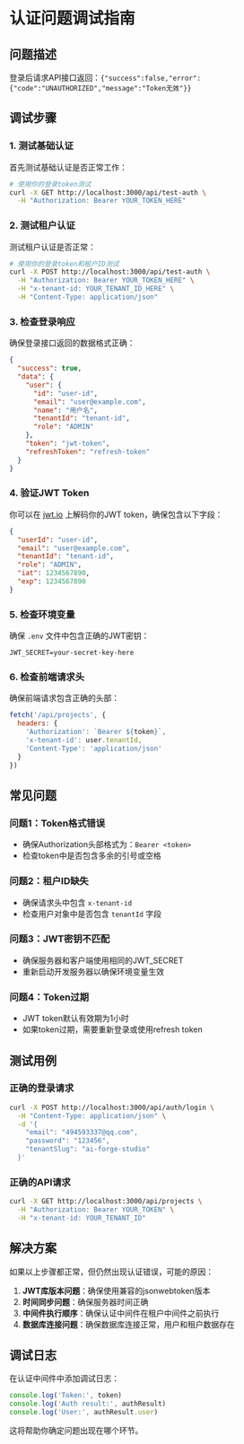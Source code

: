 # 认证问题调试指南

## 问题描述
登录后请求API接口返回：`{"success":false,"error":{"code":"UNAUTHORIZED","message":"Token无效"}}`

## 调试步骤

### 1. 测试基础认证
首先测试基础认证是否正常工作：

```bash
# 使用你的登录token测试
curl -X GET http://localhost:3000/api/test-auth \
  -H "Authorization: Bearer YOUR_TOKEN_HERE"
```

### 2. 测试租户认证
测试租户认证是否正常：

```bash
# 使用你的登录token和租户ID测试
curl -X POST http://localhost:3000/api/test-auth \
  -H "Authorization: Bearer YOUR_TOKEN_HERE" \
  -H "x-tenant-id: YOUR_TENANT_ID_HERE" \
  -H "Content-Type: application/json"
```

### 3. 检查登录响应
确保登录接口返回的数据格式正确：

```json
{
  "success": true,
  "data": {
    "user": {
      "id": "user-id",
      "email": "user@example.com",
      "name": "用户名",
      "tenantId": "tenant-id",
      "role": "ADMIN"
    },
    "token": "jwt-token",
    "refreshToken": "refresh-token"
  }
}
```

### 4. 验证JWT Token
你可以在 [jwt.io](https://jwt.io) 上解码你的JWT token，确保包含以下字段：

```json
{
  "userId": "user-id",
  "email": "user@example.com", 
  "tenantId": "tenant-id",
  "role": "ADMIN",
  "iat": 1234567890,
  "exp": 1234567890
}
```

### 5. 检查环境变量
确保 `.env` 文件中包含正确的JWT密钥：

```env
JWT_SECRET=your-secret-key-here
```

### 6. 检查前端请求头
确保前端请求包含正确的头部：

```javascript
fetch('/api/projects', {
  headers: {
    'Authorization': `Bearer ${token}`,
    'x-tenant-id': user.tenantId,
    'Content-Type': 'application/json'
  }
})
```

## 常见问题

### 问题1：Token格式错误
- 确保Authorization头部格式为：`Bearer <token>`
- 检查token中是否包含多余的引号或空格

### 问题2：租户ID缺失
- 确保请求头中包含 `x-tenant-id`
- 检查用户对象中是否包含 `tenantId` 字段

### 问题3：JWT密钥不匹配
- 确保服务器和客户端使用相同的JWT_SECRET
- 重新启动开发服务器以确保环境变量生效

### 问题4：Token过期
- JWT token默认有效期为1小时
- 如果token过期，需要重新登录或使用refresh token

## 测试用例

### 正确的登录请求
```bash
curl -X POST http://localhost:3000/api/auth/login \
  -H "Content-Type: application/json" \
  -d '{
    "email": "494593337@qq.com",
    "password": "123456",
    "tenantSlug": "ai-forge-studio"
  }'
```

### 正确的API请求
```bash
curl -X GET http://localhost:3000/api/projects \
  -H "Authorization: Bearer YOUR_TOKEN" \
  -H "x-tenant-id: YOUR_TENANT_ID"
```

## 解决方案

如果以上步骤都正常，但仍然出现认证错误，可能的原因：

1. **JWT库版本问题**：确保使用兼容的jsonwebtoken版本
2. **时间同步问题**：确保服务器时间正确
3. **中间件执行顺序**：确保认证中间件在租户中间件之前执行
4. **数据库连接问题**：确保数据库连接正常，用户和租户数据存在

## 调试日志

在认证中间件中添加调试日志：

```typescript
console.log('Token:', token)
console.log('Auth result:', authResult)
console.log('User:', authResult.user)
```

这将帮助你确定问题出现在哪个环节。
